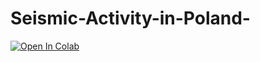 # Seismic-Activity-in-Poland-
[![Open In Colab](https://colab.research.google.com/assets/colab-badge.svg)](https://colab.research.google.com/drive/1BHxLpRvc7pFDeyI9j_Cnv6KeL_OdgiNp?usp=sharing)
